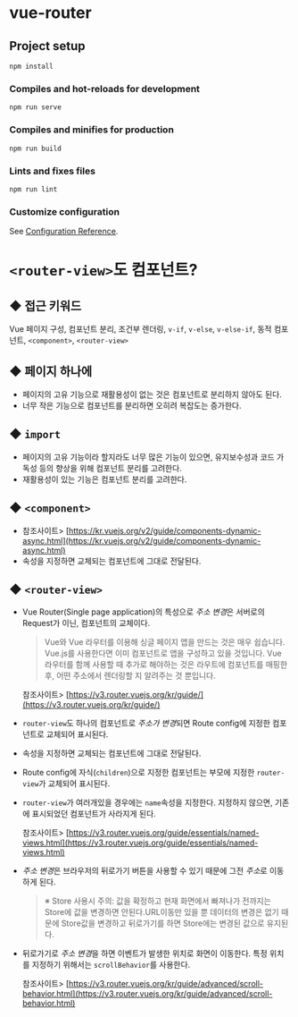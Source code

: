 # vue-router

## Project setup
```
npm install
```

### Compiles and hot-reloads for development
```
npm run serve
```

### Compiles and minifies for production
```
npm run build
```

### Lints and fixes files
```
npm run lint
```

### Customize configuration
See [Configuration Reference](https://cli.vuejs.org/config/).

# `<router-view>`도 컴포넌트?

## ◆ 접근 키워드
Vue 페이지 구성, 컴포넌트 분리, 조건부 렌더링, `v-if`, `v-else`, `v-else-if`,  동적 컴포넌트, `<component>`, `<router-view>`

## ◆ 페이지 하나에
- 페이지의 고유 기능으로 재활용성이 없는 것은 컴포넌트로 분리하지 않아도 된다.
- 너무 작은 기능으로 컴포넌트를 분리하면 오히려 복잡도는 증가한다.

## ◆ `import`
- 페이지의 고유 기능이라 할지라도 너무 많은 기능이 있으면, 유지보수성과 코드 가독성 등의 향상을 위해 컴포넌트 분리를 고려한다.
- 재활용성이 있는 기능은 컴포넌트 분리를 고려한다.

## ◆ `<component>`
- 참조사이트> [https://kr.vuejs.org/v2/guide/components-dynamic-async.html](https://kr.vuejs.org/v2/guide/components-dynamic-async.html)
- 속성을 지정하면 교체되는 컴포넌트에 그대로 전달된다.

## ◆ `<router-view>`
- Vue Router(Single page application)의 특성으로 *주소 변경*은 서버로의 Request가 이닌, 컴포넌트의 교체이다.
  > Vue와 Vue 라우터를 이용해 싱글 페이지 앱을 만드는 것은 매우 쉽습니다. Vue.js를 사용한다면 이미 컴포넌트로 앱을 구성하고 있을 것입니다. Vue 라우터를 함께 사용할 때 추가로 해야하는 것은 라우트에 컴포넌트를 매핑한 후, 어떤 주소에서 렌더링할 지 알려주는 것 뿐입니다.

  참조사이트> [https://v3.router.vuejs.org/kr/guide/](https://v3.router.vuejs.org/kr/guide/)
- `router-view`도 하나의 컴포넌트로 *주소가 변경*되면 Route config에 지정한 컴포넌트로 교체되어 표시된다.
- 속성을 지정하면 교체되는 컴포넌트에 그대로 전달된다.
- Route config에 자식(`children`)으로 지정한 컴포넌트는 부모에 지정한 `router-view`가 교체되어 표시된다.
- `router-view`가 여러개있을 경우에는 `name`속성을 지정한다. 지정하지 않으면, 기존에 표시되었던 컴포넌트가 사라지게 된다.

  참조사이트> [https://v3.router.vuejs.org/guide/essentials/named-views.html](https://v3.router.vuejs.org/guide/essentials/named-views.html)
- *주소 변경*은 브라우저의 뒤로가기 버튼을 사용할 수 있기 때문에 그전 *주소*로 이동하게 된다.
  >※ Store 사용시 주의: 값을 확정하고 현재 화면에서 빠져나가 전까지는 Store에 값을 변경하면 안된다.URL이동만 있을 뿐 데이터의 변경은 없기 때문에 Store값을 변경하고 뒤로가기를 하면 Store에는 변경된 값으로 유지된다.
- 뒤로가기로 *주소 변경*을 하면 이벤트가 발생한 위치로 화면이 이동한다. 특정 위치를 지정하기 위해서는 `scrollBehavior`를 사용한다.

  참조사이트> [https://v3.router.vuejs.org/kr/guide/advanced/scroll-behavior.html](https://v3.router.vuejs.org/kr/guide/advanced/scroll-behavior.html)
